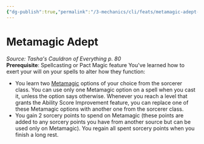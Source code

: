 ```yaml
---
{"dg-publish":true,"permalink":"/3-mechanics/cli/feats/metamagic-adept-tce/","tags":["ttrpg-cli/compendium/src/5e/tce","ttrpg-cli/feat"],"noteIcon":""}
---
```


# Metamagic Adept
*Source: Tasha's Cauldron of Everything p. 80*  
**Prerequisite**: Spellcasting or Pact Magic feature
You've learned how to exert your will on your spells to alter how they function:

- You learn two [Metamagic](3-Mechanics/CLI/lists/list-optfeaturetype-mm.md) options of your choice from the sorcerer class. You can use only one Metamagic option on a spell when you cast it, unless the option says otherwise. Whenever you reach a level that grants the Ability Score Improvement feature, you can replace one of these Metamagic options with another one from the sorcerer class.  
- You gain 2 sorcery points to spend on Metamagic (these points are added to any sorcery points you have from another source but can be used only on Metamagic). You regain all spent sorcery points when you finish a long rest.